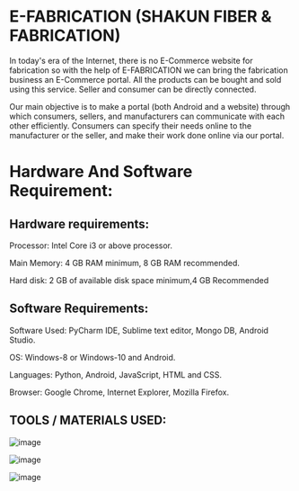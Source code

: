 # E-FABRICATION (SHAKUN FIBER & FABRICATION)

In today's era of the Internet, there is no E-Commerce website for fabrication so with the help of E-FABRICATION we can bring the fabrication business an E-Commerce portal. All the products can be bought and sold using this service. Seller and consumer can be directly connected.

Our main objective is to make a portal (both Android and a website) through which consumers, sellers, and manufacturers can communicate with each other efficiently. Consumers can specify their needs online to the manufacturer or the seller, and make their work done online via our portal.


# Hardware And Software Requirement:


## Hardware requirements:


Processor: Intel Core i3 or above processor.

Main Memory: 4 GB RAM minimum, 8 GB RAM recommended.

Hard disk: 2 GB of available disk space minimum,4 GB Recommended


## Software Requirements:


Software Used: PyCharm IDE, Sublime text editor, Mongo DB, Android Studio.

OS: Windows-8 or Windows-10 and Android.

Languages: Python, Android, JavaScript, HTML and CSS.

Browser: Google Chrome, Internet Explorer, Mozilla Firefox.


## TOOLS / MATERIALS USED:

![image](https://github.com/kamlesh2/E-FABRICATION-SHAKUN-FIBER-FABRICATION-/assets/47275110/5be9246b-a607-4c9c-a483-33c0066aba02)

![image](https://github.com/kamlesh2/E-FABRICATION-SHAKUN-FIBER-FABRICATION-/assets/47275110/21d3ddef-703c-492a-9df0-8a78bf6805c5)

![image](https://github.com/kamlesh2/E-FABRICATION-SHAKUN-FIBER-FABRICATION-/assets/47275110/4adfcb9d-839e-4667-9395-87a0594c5b2b)
